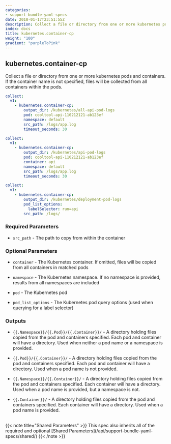 ```yaml
---
categories:
- support-bundle-yaml-specs
date: 2018-01-17T23:51:55Z
description: Collect a file or directory from one or more kubernetes pods and containers. If the container name is not specified, files will be collected from all containers within the pods.
index: docs
title: kubernetes.container-cp
weight: "100"
gradient: "purpleToPink"
---
```


## kubernetes.container-cp

Collect a file or directory from one or more kubernetes pods and containers. If the container name is not specified, files will be collected from all containers within the pods.


```yaml
collect:
  v1:
    - kubernetes.container-cp:
        output_dir: /kubernetes/all-api-pod-logs
        pod: cooltool-api-110212121-ab123ef
        namespace: default
        src_path: /logs/app.log
        timeout_seconds: 30
```

```yaml
collect:
  v1:
    - kubernetes.container-cp:
        output_dir: /kubernetes/api-pod-logs
        pod: cooltool-api-110212121-ab123ef
        container: api
        namespace: default
        src_path: /logs/app.log
        timeout_seconds: 30
```

```yaml
collect:
  v1:
    - kubernetes.container-cp:
        output_dir: /kubernetes/deployment-pod-logs
        pod_list_options:
          labelSelector: run=api
        src_path: /logs/
```


### Required Parameters


- `src_path` - The path to copy from within the container



### Optional Parameters


- `container` - The Kubernetes container. If omitted, files will be copied from all containers in matched pods


- `namespace` - The Kubernetes namespace. If no namespace is provided, results from all namespaces are included


- `pod` - The Kubernetes pod


- `pod_list_options` - The Kubernetes pod query options (used when querying for a label selector)



### Outputs

    
- `{{.Namespace}}/{{.Pod}}/{{.Container}}/` - A directory holding files copied from the pod and containers specified. Each pod and container will have a directory. Used when neither a pod name or a namespace is provided.

- `{{.Pod}}/{{.Container}}/` - A directory holding files copied from the pod and containers specified. Each pod and container will have a directory. Used when a pod name is not provided.

- `{{.Namespace}}/{{.Container}}/` - A directory holding files copied from the pod and containers specified. Each container will have a directory. Used when a pod name is provided, but a namespace is not.

- `{{.Container}}/` - A directory holding files copied from the pod and containers specified. Each container will have a directory. Used when a pod name is provided.


<br>
{{< note title="Shared Parameters" >}}
This spec also inherits all of the required and optional [Shared Parameters](/api/support-bundle-yaml-specs/shared/)
{{< /note >}}

  